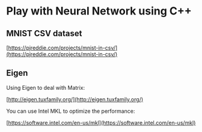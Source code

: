 # Play with Neural Network using C++ #

## MNIST CSV dataset ##

[https://pjreddie.com/projects/mnist-in-csv/](https://pjreddie.com/projects/mnist-in-csv/)

## Eigen ##

Using Eigen to deal with Matrix:

[http://eigen.tuxfamily.org/](http://eigen.tuxfamily.org/)

You can use Intel MKL to optimize the performance:

[https://software.intel.com/en-us/mkl](https://software.intel.com/en-us/mkl)
